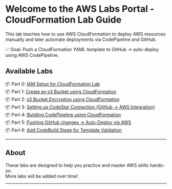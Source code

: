 # Welcome to the AWS Labs Portal - CloudFormation Lab Guide

This lab teaches how to use AWS CloudFormation to deploy AWS resources manually and later automate deployments via CodePipeline and GitHub.

✅ Goal: Push a CloudFormation YAML template to GitHub → auto-deploy using AWS CodePipeline.

## Available Labs

📦 Part 0: [IAM Setup for CloudFormation Lab](./cloudformation-lab-part0-iam-setup.md)  
📦 Part 1: [Create an s3 Bucket using CloudFormation](./cloudformation-lab-part1-s3-bucket.md)  
📦 Part 2: [s3 Bucket Encryption using CloudFormation](./cloudformation-lab-part2-s3-bucket-encryption.md)  
📦 Part 3: [Setting up CodeStar Connection (GitHub → AWS Integration)](./cloudformation-lab-part3-codestar-connection.md)  
📦 Part 4: [Building CodePipeline using CloudFormation](./cloudformation-lab-part4-build-codepipeline.md)  
📦 Part 5: [Pushing GitHub changes → Auto-Deploy via AWS](./cloudformation-lab-part5-github-auto-deploy.md)  
📦 Part 6: [Add CodeBuild Stage for Template Validation](./cloudformation-lab-part6-codebuild-validation.md)

---

## About

These labs are designed to help you practice and master AWS skills hands-on.  
More labs will be added over time!

---